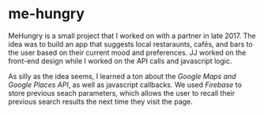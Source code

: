 # me-hungry

MeHungry is a small project that I worked on with a partner in late 2017. The idea was to build an app that suggests local restaraunts, cafés, and bars to the user based on their current mood and preferences. JJ worked on the front-end design while I worked on the API calls and javascript logic.

As silly as the idea seems, I learned a ton about the *Google Maps and Google Places API*, as well as javascript callbacks. We used *Firebase* to store previous seach parameters, which allows the user to recall their previous search results the next time they visit the page.
